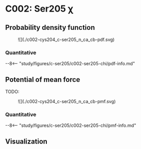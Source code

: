 # C002: Ser205 χ

## Probability density function

<figure markdown>
![](./c002-cys204_c-ser205_n_ca_cb-pdf.svg)
</figure>

### Quantitative

--8<-- "study/figures/c-ser205/c002-ser205-chi/pdf-info.md"

## Potential of mean force

TODO:

<figure markdown>
![](./c002-cys204_c-ser205_n_ca_cb-pmf.svg)
</figure>

### Quantitative

--8<-- "study/figures/c-ser205/c002-ser205-chi/pmf-info.md"

## Visualization

<div id="reduced-view" class="mol-container"></div>
<script>
document.addEventListener('DOMContentLoaded', (event) => {
    const viewer = molstar.Viewer.create('reduced-view', {
        layoutIsExpanded: false,
        layoutShowControls: false,
        layoutShowRemoteState: false,
        layoutShowSequence: true,
        layoutShowLog: false,
        layoutShowLeftPanel: false,
        viewportShowExpand: true,
        viewportShowSelectionMode: true,
        viewportShowAnimation: false,
        pdbProvider: 'rcsb',
    }).then(viewer => {
        // viewer.loadStructureFromUrl("/analysis/005-rogfp-glh-md/data/traj/frame_106403.pdb", "pdb");
        viewer.loadSnapshotFromUrl("/misc/002-molstar-states/reduced-example.molj", "molj");
    });
});
</script>

